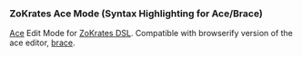 ### ZoKrates Ace Mode (Syntax Highlighting for Ace/Brace)

[Ace](https://ace.c9.io/) Edit Mode for [ZoKrates DSL](https://github.com/Zokrates/ZoKrates).
Compatible with browserify version of the ace editor, [brace](https://www.npmjs.com/package/brace).
